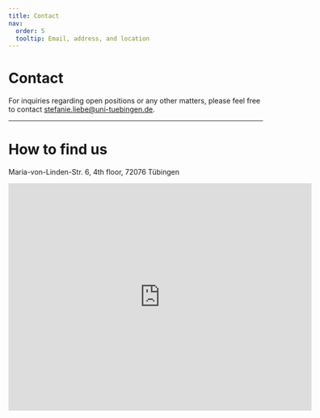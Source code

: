 ```yaml
---
title: Contact
nav:
  order: 5
  tooltip: Email, address, and location
---
```



# Contact

For inquiries regarding open positions or any other matters, please feel free to contact [stefanie.liebe@uni-tuebingen.de](mailto:stefanie.liebe@uni-tuebingen.de).

---

# How to find us

Maria-von-Linden-Str. 6, 4th floor, 72076 Tübingen

<!-- Google Maps Embed -->
<iframe 
  src="https://www.google.com/maps/embed?pb=!1m18!1m12!1m3!1d2241.109204759983!2d9.06540731591981!3d48.52007837927437!2m3!1f0!2f0!3f0!3m2!1i1024!2i768!4f13.1!3m3!1m2!1s0x4799a3b4efde5a77%3A0xe9e18e0f1e7c8374!2sMaria-von-Linden-Str.%206%2C%2072076%20T%C3%BCbingen!5e0!3m2!1sen!2sde!4v1682767690561!5m2!1sen!2sde" 
  width="600" 
  height="450" 
  style="border:0;" 
  allowfullscreen="" 
  loading="lazy" 
  referrerpolicy="no-referrer-when-downgrade">
</iframe>

